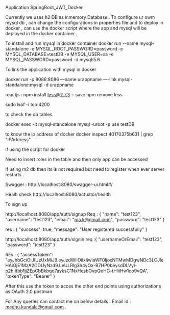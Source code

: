 Application SpringBoot_JWT_Docker


Currently we uses h2 DB as inmemory Database .
To configure ur owm mysql db , can change the configurations in properties file 
and to deploy in docker , can use the docker script where the app and mysql will be deployed in the docker container .


To install and run   mysql in docker container
docker run --name mysql-standalone -e MYSQL_ROOT_PASSWORD=password -e MYSQL_DATABASE=testDB -e MYSQL_USER=sa -e MYSQL_PASSWORD=password -d mysql:5.6

To link the application with mysql in docker 

docker run -p 8086:8086 —name urappname —-link mysql-standalone:mysql -d urappname

reactjs   :   npm install less@2.7.3 --save      npm remove less

sudo lsof -i tcp:4200

to check the db tables 

docker exec -it mysql-standalone mysql -uroot -p
use testDB

to know the ip address of docker 
docker inspect 40170375b631 | grep "IPAddress"


if using the script for docker 

Need to insert roles in the table and then only app can be accessed

If using m2 db then its is not required but need to register when ever server restarts .

Swagger : 
http://localhost:8080/swagger-ui.html#/

Healh check 
http://localhost:8080/actuator/health

To sign up 

http://localhost:8080/app/auth/signup
 Req : 
{
	"name": "test123",
	"username": "test123",
	"email": "ma.k@gmail.com",
	"password": "test123"
}

res : {
    "success": true,
    "message": "User registered successfully"
}


http://localhost:8080/app/auth/signin
req :{
	"usernameOrEmail": "test123",
	"password": "test123"
}

REs : {
    "accessToken": "eyJhbGciOiJIUzUxMiJ9.eyJzdWIiOiIxIiwiaWF0IjoxNTMwMDgwNDc3LCJleHAiOjE1MzA2ODUyNzd9.LeULRlg3h4yOx-B7HP0beysdDLVyl-p2hIItbb1jjZEpCbBkbqq7avksC1NxHesbOvpQoHG-tHliiHw1oo9vQA",
    "tokenType": "Bearer"
}


After this use the token to acces the other end points using authorizations as OAuth 2.0 postman 

For Any queries can contact me on below details :
Email id : madhu.kundala@gmail.com . 